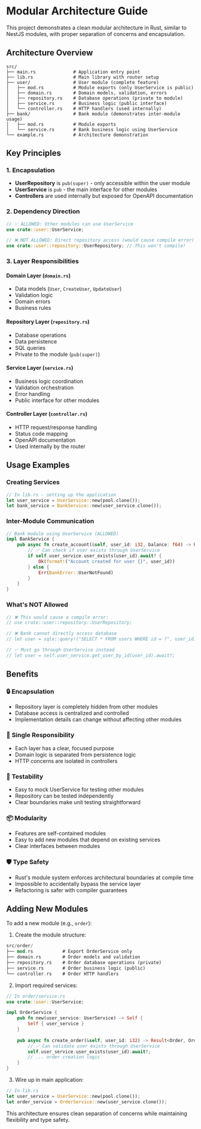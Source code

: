 # Modular Architecture Guide

This project demonstrates a clean modular architecture in Rust, similar to NestJS modules, with proper separation of concerns and encapsulation.

## Architecture Overview

```
src/
├── main.rs              # Application entry point
├── lib.rs               # Main library with router setup
├── user/                # User module (complete feature)
│   ├── mod.rs           # Module exports (only UserService is public)
│   ├── domain.rs        # Domain models, validation, errors
│   ├── repository.rs    # Database operations (private to module)
│   ├── service.rs       # Business logic (public interface)
│   └── controller.rs    # HTTP handlers (used internally)
├── bank/                # Bank module (demonstrates inter-module usage)
│   ├── mod.rs           # Module exports
│   └── service.rs       # Bank business logic using UserService
└── example.rs           # Architecture demonstration
```

## Key Principles

### 1. Encapsulation
- **UserRepository** is `pub(super)` - only accessible within the user module
- **UserService** is `pub` - the main interface for other modules
- **Controllers** are used internally but exposed for OpenAPI documentation

### 2. Dependency Direction
```rust
// ✅ ALLOWED: Other modules can use UserService
use crate::user::UserService;

// ❌ NOT ALLOWED: Direct repository access (would cause compile error)
use crate::user::repository::UserRepository; // This won't compile!
```

### 3. Layer Responsibilities

#### Domain Layer (`domain.rs`)
- Data models (`User`, `CreateUser`, `UpdateUser`)
- Validation logic
- Domain errors
- Business rules

#### Repository Layer (`repository.rs`)
- Database operations
- Data persistence
- SQL queries
- Private to the module (`pub(super)`)

#### Service Layer (`service.rs`)
- Business logic coordination
- Validation orchestration
- Error handling
- Public interface for other modules

#### Controller Layer (`controller.rs`)
- HTTP request/response handling
- Status code mapping
- OpenAPI documentation
- Used internally by the router

## Usage Examples

### Creating Services
```rust
// In lib.rs - setting up the application
let user_service = UserService::new(pool.clone());
let bank_service = BankService::new(user_service.clone());
```

### Inter-Module Communication
```rust
// Bank module using UserService (ALLOWED)
impl BankService {
    pub async fn create_account(&self, user_id: i32, balance: f64) -> Result<String, BankError> {
        // ✅ Can check if user exists through UserService
        if self.user_service.user_exists(user_id).await? {
            Ok(format!("Account created for user {}", user_id))
        } else {
            Err(BankError::UserNotFound)
        }
    }
}
```

### What's NOT Allowed
```rust
// ❌ This would cause a compile error:
// use crate::user::repository::UserRepository;

// ❌ Bank cannot directly access database
// let user = sqlx::query!("SELECT * FROM users WHERE id = ?", user_id);

// ✅ Must go through UserService instead
// let user = self.user_service.get_user_by_id(user_id).await?;
```

## Benefits

### 🔒 **Encapsulation**
- Repository layer is completely hidden from other modules
- Database access is centralized and controlled
- Implementation details can change without affecting other modules

### 🎯 **Single Responsibility**
- Each layer has a clear, focused purpose
- Domain logic is separated from persistence logic
- HTTP concerns are isolated in controllers

### 🔄 **Testability**
- Easy to mock UserService for testing other modules
- Repository can be tested independently
- Clear boundaries make unit testing straightforward

### 📦 **Modularity**
- Features are self-contained modules
- Easy to add new modules that depend on existing services
- Clear interfaces between modules

### 🛡️ **Type Safety**
- Rust's module system enforces architectural boundaries at compile time
- Impossible to accidentally bypass the service layer
- Refactoring is safer with compiler guarantees

## Adding New Modules

To add a new module (e.g., `order`):

1. Create the module structure:
```rust
src/order/
├── mod.rs           # Export OrderService only
├── domain.rs        # Order models and validation
├── repository.rs    # Order database operations (private)
├── service.rs       # Order business logic (public)
└── controller.rs    # Order HTTP handlers
```

2. Import required services:
```rust
// In order/service.rs
use crate::user::UserService;

impl OrderService {
    pub fn new(user_service: UserService) -> Self {
        Self { user_service }
    }
    
    pub async fn create_order(&self, user_id: i32) -> Result<Order, OrderError> {
        // ✅ Can validate user exists through UserService
        self.user_service.user_exists(user_id).await?;
        // ... order creation logic
    }
}
```

3. Wire up in main application:
```rust
// In lib.rs
let user_service = UserService::new(pool.clone());
let order_service = OrderService::new(user_service.clone());
```

This architecture ensures clean separation of concerns while maintaining flexibility and type safety.